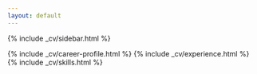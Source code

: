 ```yaml
---
layout: default
---
```


{% include _cv/sidebar.html %}

<div class="cv-main-wrapper">

   {% include _cv/career-profile.html %}
   {% include _cv/experience.html %}
   {% include _cv/skills.html %}

</div>
